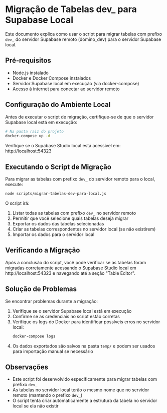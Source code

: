 # Migração de Tabelas dev_ para Supabase Local

Este documento explica como usar o script para migrar tabelas com prefixo `dev_` do servidor Supabase remoto (domino_dev) para o servidor Supabase local.

## Pré-requisitos

- Node.js instalado
- Docker e Docker Compose instalados
- Servidor Supabase local em execução (via docker-compose)
- Acesso à internet para conectar ao servidor remoto

## Configuração do Ambiente Local

Antes de executar o script de migração, certifique-se de que o servidor Supabase local está em execução:

```bash
# Na pasta raiz do projeto
docker-compose up -d
```

Verifique se o Supabase Studio local está acessível em: http://localhost:54323

## Executando o Script de Migração

Para migrar as tabelas com prefixo `dev_` do servidor remoto para o local, execute:

```bash
node scripts/migrar-tabelas-dev-para-local.js
```

O script irá:

1. Listar todas as tabelas com prefixo `dev_` no servidor remoto
2. Permitir que você selecione quais tabelas deseja migrar
3. Exportar os dados das tabelas selecionadas
4. Criar as tabelas correspondentes no servidor local (se não existirem)
5. Importar os dados para o servidor local

## Verificando a Migração

Após a conclusão do script, você pode verificar se as tabelas foram migradas corretamente acessando o Supabase Studio local em http://localhost:54323 e navegando até a seção "Table Editor".

## Solução de Problemas

Se encontrar problemas durante a migração:

1. Verifique se o servidor Supabase local está em execução
2. Confirme se as credenciais no script estão corretas
3. Verifique os logs do Docker para identificar possíveis erros no servidor local:
   ```bash
   docker-compose logs
   ```
4. Os dados exportados são salvos na pasta `temp/` e podem ser usados para importação manual se necessário

## Observações

- Este script foi desenvolvido especificamente para migrar tabelas com prefixo `dev_`
- As tabelas no servidor local terão o mesmo nome que no servidor remoto (mantendo o prefixo `dev_`)
- O script tenta criar automaticamente a estrutura da tabela no servidor local se ela não existir